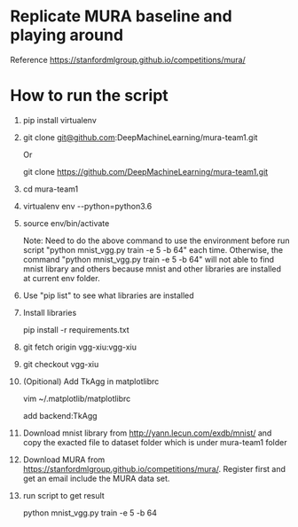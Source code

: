 # Replicate MURA baseline and playing around

Reference https://stanfordmlgroup.github.io/competitions/mura/

# How to run the script

1)  pip install virtualenv

2)  git clone git@github.com:DeepMachineLearning/mura-team1.git

    Or

    git clone https://github.com/DeepMachineLearning/mura-team1.git

3)  cd mura-team1

4)  virtualenv env --python=python3.6

5)  source env/bin/activate

    Note: Need to do the above command to use the environment before run script "python mnist_vgg.py train -e 5 -b 64" each time. Otherwise, the command "python mnist_vgg.py train -e 5 -b 64" will not able to find mnist library and others because mnist and other libraries are installed at current env folder.

6)  Use "pip list" to see what libraries are installed

7)  Install libraries

    pip install -r requirements.txt

8)  git fetch origin vgg-xiu:vgg-xiu

9)  git checkout vgg-xiu

10) (Opitional) Add TkAgg in matplotlibrc

    vim ~/.matplotlib/matplotlibrc

    add backend:TkAgg

11) Download mnist library from http://yann.lecun.com/exdb/mnist/ and copy the exacted file to dataset folder which is under mura-team1 folder

12) Download MURA from https://stanfordmlgroup.github.io/competitions/mura/. Register first and get an email include the MURA data set.

13) run script to get result

    python mnist_vgg.py train -e 5 -b 64